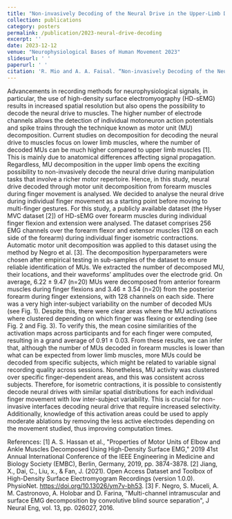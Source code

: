 ```yaml
---
title: "Non-invasively Decoding of the Neural Drive in the Upper-Limb During Individual Finger Movements"
collection: publications
category: posters
permalink: /publication/2023-neural-drive-decoding
excerpt: ''
date: 2023-12-12
venue: "Neurophysiological Bases of Human Movement 2023"
slidesurl: ' '
paperurl: ' '
citation: 'R. Mio and A. A. Faisal. “Non-invasively Decoding of the Neural Drive in the Upper-Limb During Individual Finger Movements”, Neurophysiological Bases of Human Movement 2023.'
---
```


Advancements in recording methods for neurophysiological signals, in particular, the use of high-density surface electromyography (HD-sEMG) results in increased spatial resolution but also opens the possibility to decode the neural drive to muscles. The higher number of electrode channels allows the detection of individual motoneuron action potentials and spike trains through the technique known as motor unit (MU) decomposition. Current studies on decomposition for decoding the neural drive to muscles focus on lower limb muscles, where the number of decoded MUs can be much higher compared to upper limb muscles [1]. This is mainly due to anatomical differences affecting signal propagation. Regardless, MU decomposition in the upper limb opens the exciting possibility to non-invasively decode the neural drive during manipulation tasks that involve a richer motor repertoire. Hence, in this study, neural drive decoded through motor unit decomposition from forearm muscles during finger movement is analysed. We decided to analyse the neural drive during individual finger movement as a starting point before moving to multi-finger gestures.
For this study, a publicly available dataset (the Hyser MVC dataset [2]) of HD-sEMG over forearm muscles during individual finger flexion and extension were analysed. The dataset comprises 256 EMG channels over the forearm flexor and extensor muscles (128 on each side of the forearm) during individual finger isometric contractions. Automatic motor unit decomposition was applied to this dataset using the method by Negro et al. [3]. The decomposition hyperparameters were chosen after empirical testing in sub-samples of the dataset to ensure reliable identification of MUs. We extracted the number of decomposed MU, their locations, and their waveforms’ amplitudes over the electrode grid.
On average, 6.22 ± 9.47 (n=20) MUs were decomposed from anterior forearm muscles during finger flexions and 3.46 ± 3.54 (n=20) from the posterior forearm during finger extensions, with 128 channels on each side. There was a very high inter-subject variability on the number of decoded MUs (see Fig. 1). Despite this, there were clear areas where the MU activations where clustered depending on which finger was flexing or extending (see Fig. 2 and Fig. 3). To verify this, the mean cosine similarities of the activation maps across participants and for each finger were computed, resulting in a grand average of 0.91 ± 0.03.
From these results, we can infer that, although the number of MUs decoded in forearm muscles is lower than what can be expected from lower limb muscles, more MUs could be decoded from specific subjects, which might be related to variable signal recording quality across sessions. Nonetheless, MU activity was clustered over specific finger-dependent areas, and this was consistent across subjects. Therefore, for isometric contractions, it is possible to consistently decode neural drives with similar spatial distributions for each individual finger movement with low inter-subject variability. This is crucial for non-invasive interfaces decoding neural drive that require increased selectivity. Additionally, knowledge of this activation areas could be used to apply moderate ablations by removing the less active electrodes depending on the movement studied, thus improving computation times. 

References:
[1]	A. S. Hassan et al., "Properties of Motor Units of Elbow and Ankle Muscles Decomposed Using High-Density Surface EMG," 2019 41st Annual International Conference of the IEEE Engineering in Medicine and Biology Society (EMBC), Berlin, Germany, 2019, pp. 3874-3878.
[2]	Jiang, X., Dai, C., Liu, x., & Fan, J. (2021). Open Access Dataset and Toolbox of High-Density Surface Electromyogram Recordings (version 1.0.0). PhysioNet. https://doi.org/10.13026/ym7v-bh53.
[3]	F. Negro, S. Muceli, A. M. Castronovo, A. Holobar and D. Farina, "Multi-channel intramuscular and surface EMG decomposition by convolutive blind source separation", J Neural Eng, vol. 13, pp. 026027, 2016.